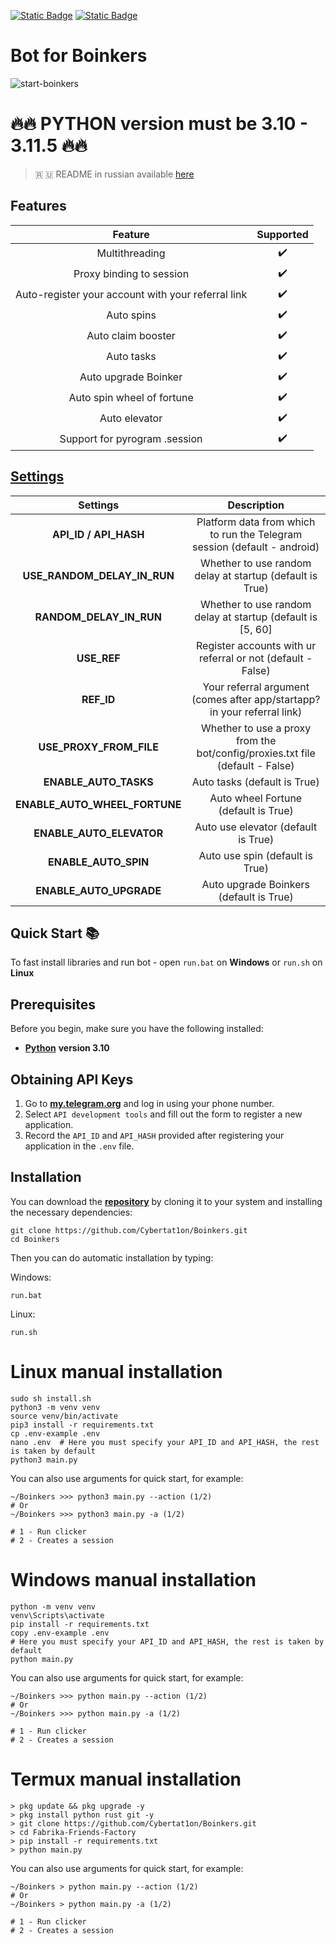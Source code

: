 [![Static Badge](https://img.shields.io/badge/Telegram-Bot%20Link-Link?style=for-the-badge&logo=Telegram&logoColor=white&logoSize=auto&color=blue)](https://t.me/boinker_bot/boinkapp?startapp=boink1197825376)
[![Static Badge](https://img.shields.io/badge/Telegram-Channel-Link?style=for-the-badge&logo=Telegram&logoColor=white&logoSize=auto&color=blue)](https://t.me/CyberToolz)

#  Bot for Boinkers
![start-boinkers](https://github.com/user-attachments/assets/68e81def-204c-40e0-8915-252f7b12d006)

# 🔥🔥 PYTHON version must be 3.10 - 3.11.5 🔥🔥

> 🇷 🇺 README in russian available [here](README-RU.md)

## Features  
|                      Feature                       | Supported |
|:--------------------------------------------------:|:---------:|
|                   Multithreading                   |     ✔️     |
|              Proxy binding to session              |     ✔️     |
| Auto-register your account with your referral link |     ✔️     |
|                     Auto spins                     |     ✔️     |
|                 Auto claim booster                 |     ✔️     |
|                     Auto tasks                     |     ✔️     |
|                Auto upgrade Boinker                |     ✔️     |
|             Auto spin wheel of fortune             |     ✔️     |
|                   Auto elevator                    |     ✔️     |
|           Support for pyrogram .session            |     ✔️     |


## [Settings](https://github.com/Cybertat1on/Boinkers/blob/main/.env-example/)
|          Settings            |                                 Description                                     |
|:----------------------------:|:-------------------------------------------------------------------------------:|
|**API_ID / API_HASH**         |Platform data from which to run the Telegram session (default - android)         |
|**USE_RANDOM_DELAY_IN_RUN**   |Whether to use random delay at startup (default is True)            		     |
|**RANDOM_DELAY_IN_RUN**       |Whether to use random delay at startup (default is [5, 60]                       |
|**USE_REF**                   |Register accounts with ur referral or not (default - False)                      |
|**REF_ID**                    |Your referral argument (comes after app/startapp? in your referral link)         |
|**USE_PROXY_FROM_FILE**       |Whether to use a proxy from the bot/config/proxies.txt file (default - False)    |
|**ENABLE_AUTO_TASKS**         |Auto tasks (default is True)  											         |
|**ENABLE_AUTO_WHEEL_FORTUNE** |Auto wheel Fortune (default is True) 											 |
|**ENABLE_AUTO_ELEVATOR**      |Auto use elevator (default is True)											     |
|**ENABLE_AUTO_SPIN**          |Auto use spin (default is True) 						                         |
|**ENABLE_AUTO_UPGRADE**       |Auto upgrade Boinkers (default is True) 				    				     |

## Quick Start 📚

To fast install libraries and run bot - open `run.bat` on **Windows** or `run.sh` on **Linux**

## Prerequisites
Before you begin, make sure you have the following installed:
- [**Python**](https://www.python.org/downloads/release/python-3100/) **version 3.10**

## Obtaining API Keys
1. Go to [**my.telegram.org**](https://my.telegram.org/auth) and log in using your phone number.
2. Select `API development tools` and fill out the form to register a new application.
3. Record the `API_ID` and `API_HASH` provided after registering your application in the `.env` file.

## Installation
You can download the [**repository**](https://github.com/Cybertat1on/Boinkers) by cloning it to your system and installing the necessary dependencies:
```shell
git clone https://github.com/Cybertat1on/Boinkers.git
cd Boinkers
```

Then you can do automatic installation by typing:

Windows:
```shell
run.bat
```

Linux:
```shell
run.sh
```

# Linux manual installation
```shell
sudo sh install.sh
python3 -m venv venv
source venv/bin/activate
pip3 install -r requirements.txt
cp .env-example .env
nano .env  # Here you must specify your API_ID and API_HASH, the rest is taken by default
python3 main.py
```

You can also use arguments for quick start, for example:
```shell
~/Boinkers >>> python3 main.py --action (1/2)
# Or
~/Boinkers >>> python3 main.py -a (1/2)

# 1 - Run clicker
# 2 - Creates a session
```

# Windows manual installation
```shell
python -m venv venv
venv\Scripts\activate
pip install -r requirements.txt
copy .env-example .env
# Here you must specify your API_ID and API_HASH, the rest is taken by default
python main.py
```

You can also use arguments for quick start, for example:
```shell
~/Boinkers >>> python main.py --action (1/2)
# Or
~/Boinkers >>> python main.py -a (1/2)

# 1 - Run clicker
# 2 - Creates a session
```

# Termux manual installation
```
> pkg update && pkg upgrade -y
> pkg install python rust git -y
> git clone https://github.com/Cybertat1on/Boinkers.git
> cd Fabrika-Friends-Factory
> pip install -r requirements.txt
> python main.py
```

You can also use arguments for quick start, for example:
```termux
~/Boinkers > python main.py --action (1/2)
# Or
~/Boinkers > python main.py -a (1/2)

# 1 - Run clicker
# 2 - Creates a session 
```

